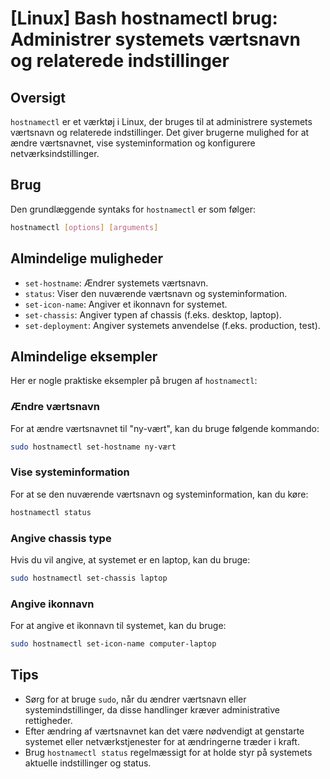 # [Linux] Bash hostnamectl brug: Administrer systemets værtsnavn og relaterede indstillinger

## Oversigt
`hostnamectl` er et værktøj i Linux, der bruges til at administrere systemets værtsnavn og relaterede indstillinger. Det giver brugerne mulighed for at ændre værtsnavnet, vise systeminformation og konfigurere netværksindstillinger.

## Brug
Den grundlæggende syntaks for `hostnamectl` er som følger:

```bash
hostnamectl [options] [arguments]
```

## Almindelige muligheder
- `set-hostname`: Ændrer systemets værtsnavn.
- `status`: Viser den nuværende værtsnavn og systeminformation.
- `set-icon-name`: Angiver et ikonnavn for systemet.
- `set-chassis`: Angiver typen af chassis (f.eks. desktop, laptop).
- `set-deployment`: Angiver systemets anvendelse (f.eks. production, test).

## Almindelige eksempler
Her er nogle praktiske eksempler på brugen af `hostnamectl`:

### Ændre værtsnavn
For at ændre værtsnavnet til "ny-vært", kan du bruge følgende kommando:

```bash
sudo hostnamectl set-hostname ny-vært
```

### Vise systeminformation
For at se den nuværende værtsnavn og systeminformation, kan du køre:

```bash
hostnamectl status
```

### Angive chassis type
Hvis du vil angive, at systemet er en laptop, kan du bruge:

```bash
sudo hostnamectl set-chassis laptop
```

### Angive ikonnavn
For at angive et ikonnavn til systemet, kan du bruge:

```bash
sudo hostnamectl set-icon-name computer-laptop
```

## Tips
- Sørg for at bruge `sudo`, når du ændrer værtsnavn eller systemindstillinger, da disse handlinger kræver administrative rettigheder.
- Efter ændring af værtsnavnet kan det være nødvendigt at genstarte systemet eller netværkstjenester for at ændringerne træder i kraft.
- Brug `hostnamectl status` regelmæssigt for at holde styr på systemets aktuelle indstillinger og status.